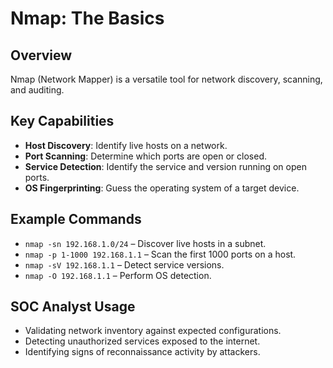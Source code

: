 # Nmap: The Basics

## Overview
Nmap (Network Mapper) is a versatile tool for network discovery, scanning, and auditing.

## Key Capabilities
- **Host Discovery**: Identify live hosts on a network.
- **Port Scanning**: Determine which ports are open or closed.
- **Service Detection**: Identify the service and version running on open ports.
- **OS Fingerprinting**: Guess the operating system of a target device.

## Example Commands
- `nmap -sn 192.168.1.0/24` – Discover live hosts in a subnet.
- `nmap -p 1-1000 192.168.1.1` – Scan the first 1000 ports on a host.
- `nmap -sV 192.168.1.1` – Detect service versions.
- `nmap -O 192.168.1.1` – Perform OS detection.

## SOC Analyst Usage
- Validating network inventory against expected configurations.
- Detecting unauthorized services exposed to the internet.
- Identifying signs of reconnaissance activity by attackers.
